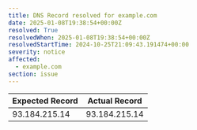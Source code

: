 ```yaml
---
title: DNS Record resolved for example.com
date: 2025-01-08T19:38:54+00:00Z
resolved: True
resolvedWhen: 2025-01-08T19:38:54+00:00Z
resolvedStartTime: 2024-10-25T21:09:43.191474+00:00
severity: notice
affected:
  - example.com
section: issue
---
```


| Expected Record  | Actual Record  |
|------------------|----------------|
| 93.184.215.14 | 93.184.215.14 |
